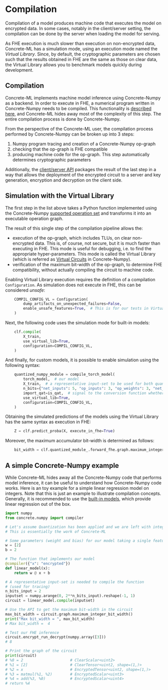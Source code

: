 # Compilation

Compilation of a model produces machine code that executes the model on encrypted data. In some cases, notably in the client/server setting, the compilation can be done by the server when loading the model for serving.

As FHE execution is much slower than execution on non-encrypted data, Concrete-ML has a simulation mode, using an execution mode named the _Virtual Library_. Since, by default, the cryptographic parameters are chosen such that the results obtained in FHE are the same as those on clear data, the Virtual Library allows you to benchmark models quickly during development.

## Compilation

Concrete-ML implements machine model inference using Concrete-Numpy as a backend. In order to execute in FHE, a numerical program written in Concrete-Numpy needs to be compiled. This functionality is [described here](https://docs.zama.ai/concrete-numpy/getting-started/quick_start), and Concrete-ML hides away most of the complexity of this step. The entire compilation process is done by Concrete-Numpy.

From the perspective of the Concrete-ML user, the compilation process performed by Concrete-Numpy can be broken up into 3 steps:

1. Numpy program tracing and creation of a Concrete-Numpy op-graph
1. checking that the op-graph is FHE compatible
1. producing machine code for the op-graph. This step automatically determines cryptographic parameters

Additionally, the [client/server API](client_server.md) packages the result of the last step in a way that allows the deployment of the encrypted circuit to a server and key generation, encryption and decryption on the client side.

## Simulation with the Virtual Library

The first step in the list above takes a Python function implemented using the Concrete-Numpy [supported operation set](https://docs.zama.ai/concrete-numpy/getting-started/compatibility) and transforms it into an executable operation graph.

The result of this single step of the compilation pipeline allows the:

- execution of the op-graph, which includes TLUs, on clear non-encrypted data. This is, of course, not secure, but it is much faster than executing in FHE. This mode is useful for debugging, i.e. to find the appropriate hyper-parameters. This mode is called the Virtual Library (which is referred as [Virtual Circuits](https://app.gitbook.com/o/-MIF05xPVoj0l_wnOGB7/s/49QbUJ63qvCPBgHEb0Jc/tutorials/virtual_circuits) in Concrete-Numpy).
- verification of the maximum bit-width of the op-graph, to determine FHE compatibility, without actually compiling the circuit to machine code.

Enabling Virtual Library execution requires the definition of a compilation `Configuration`. As simulation does not execute in FHE, this can be considered _unsafe_:

<!--pytest-codeblocks:skip-->

```python
    COMPIL_CONFIG_VL = Configuration(
        dump_artifacts_on_unexpected_failures=False,
        enable_unsafe_features=True,  # This is for our tests in Virtual Library only
    )
```

Next, the following code uses the simulation mode for built-in models:

<!--pytest-codeblocks:skip-->

```python
    clf.compile(
        X_train,
        use_virtual_lib=True,
        configuration=COMPIL_CONFIG_VL,
    )
```

And finally, for custom models, it is possible to enable simulation using the following syntax:

<!--pytest-codeblocks:skip-->

```python
    quantized_numpy_module = compile_torch_model(
        torch_model,  # our model
        X_train,  # a representative input-set to be used for both quantization and compilation
        n_bits={"net_inputs": 5, "op_inputs": 3, "op_weights": 3, "net_outputs": 5},
        import_qat=is_qat,  # signal to the conversion function whether the network is QAT
        use_virtual_lib=True,
        configuration=COMPIL_CONFIG_VL,
    )
```

Obtaining the simulated predictions of the models using the Virtual Library has the same syntax as execution in FHE:

<!--pytest-codeblocks:skip-->

```python
    Z = clf.predict_proba(X, execute_in_fhe=True)
```

Moreover, the maximum accumulator bit-width is determined as follows:

<!--pytest-codeblocks:skip-->

```python
    bit_width = clf.quantized_module_.forward_fhe.graph.maximum_integer_bit_width()
```

## A simple Concrete-Numpy example

While Concrete-ML hides away all the Concrete-Numpy code that performs model inference, it can be useful to understand how Concrete-Numpy code works. Here is an toy example for a simple linear regression model on integers. Note that this is just an example to illustrate compilation concepts. Generally, it is recommended to use the [built-in models](../built-in-models/linear.md), which provide linear regression out of the box.

```python
import numpy
from concrete.numpy import compiler

# Let's assume Quantization has been applied and we are left with integers only.
# This is essentially the work of Concrete-ML

# Some parameters (weight and bias) for our model taking a single feature
w = [2]
b = 2

# The function that implements our model
@compiler({"x": "encrypted"})
def linear_model(x):
    return w @ x + b

# A representative input-set is needed to compile the function
# (used for tracing)
n_bits_input = 2
inputset = numpy.arange(0, 2**n_bits_input).reshape(-1, 1)
circuit = linear_model.compile(inputset)

# Use the API to get the maximum bit-width in the circuit
max_bit_width = circuit.graph.maximum_integer_bit_width()
print("Max bit_width = ", max_bit_width)
# Max bit_width =  4

# Test our FHE inference
circuit.encrypt_run_decrypt(numpy.array([3]))
# 8

# Print the graph of the circuit
print(circuit)
# %0 = 2                     # ClearScalar<uint2>
# %1 = [2]                   # ClearTensor<uint2, shape=(1,)>
# %2 = x                     # EncryptedTensor<uint2, shape=(1,)>
# %3 = matmul(%1, %2)        # EncryptedScalar<uint3>
# %4 = add(%3, %0)           # EncryptedScalar<uint4>
# return %4
```
